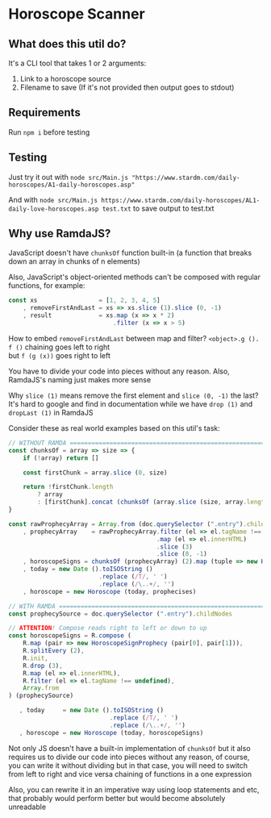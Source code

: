 # Horoscope Scanner

## What does this util do?

It's a CLI tool that takes 1 or 2 arguments:

1. Link to a horoscope source
2. Filename to save (If it's not provided then output goes to stdout)

## Requirements

Run `npm i` before testing

## Testing

Just try it out with `node src/Main.js "https://www.stardm.com/daily-horoscopes/A1-daily-horoscopes.asp"`

And with `node src/Main.js https://www.stardm.com/daily-horoscopes/AL1-daily-love-horoscopes.asp test.txt` to save output to test.txt

## Why use RamdaJS?

JavaScript doesn't have `chunksOf` function built-in (a function that breaks down an array in chunks of n elements)

Also, JavaScript's object-oriented methods can't be composed with regular functions, for example:

```javascript
const xs                 = [1, 2, 3, 4, 5]
    , removeFirstAndLast = xs => xs.slice (1).slice (0, -1)
    , result             = xs.map (x => x * 2)
                             .filter (x => x > 5)

```

How to embed `removeFirstAndLast` between map and filter? `<object>.g (). f ()` chaining goes left to right
<br>
but `f (g (x))` goes right to left

You have to divide your code into pieces without any reason. Also, RamdaJS's naming just makes more sense

Why `slice (1)` means remove the first element and `slice (0, -1)` the last? It's hard to google and find in documentation while we have `drop (1)` and `dropLast (1)` in RamdaJS

Consider these as real world examples based on this util's task:
```javascript
// WITHOUT RAMDA ===================================================================================================
const chunksOf = array => size => {
    if (!array) return []

    const firstChunk = array.slice (0, size)

    return !firstChunk.length
        ? array
        : [firstChunk].concat (chunksOf (array.slice (size, array.length)) (size)) 
}

const rawProphecyArray = Array.from (doc.querySelector (".entry").childNodes)
    , prophecyArray    = rawProphecyArray.filter (el => el.tagName !== undefined)
                                         .map (el => el.innerHTML)
                                         .slice (3)
                                         .slice (0, -1)
    , horoscopeSigns = chunksOf (prophecyArray) (2).map (tuple => new HoroscopeSignProphecy (tuple[0], tuple[1]))
    , today = new Date ().toISOString ()
                         .replace (/T/, ' ')
                         .replace (/\..+/, '')
    , horoscope = new Horoscope (today, prophecises)

// WITH RAMDA ======================================================================================================
const prophecySource = doc.querySelector (".entry").childNodes

// ATTENTION! Compose reads right to left or down to up
const horoscopeSigns = R.compose (
    R.map (pair => new HoroscopeSignProphecy (pair[0], pair[1])),
    R.splitEvery (2),
    R.init,
    R.drop (3),
    R.map (el => el.innerHTML),
    R.filter (el => el.tagName !== undefined),
    Array.from
) (prophecySource)

   , today     = new Date ().toISOString ()
                            .replace (/T/, ' ')
                            .replace (/\..+/, '')
   , horoscope = new Horoscope (today, horoscopeSigns)
```
Not only JS doesn't have a built-in implementation of `chunksOf` but it also requires us to divide our code into pieces without any reason, of course, you can write it without dividing but in that case, you will need to switch from left to right and vice versa chaining of functions in a one expression

Also, you can rewrite it in an imperative way using loop statements and etc, that probably would perform better but would become absolutely unreadable
